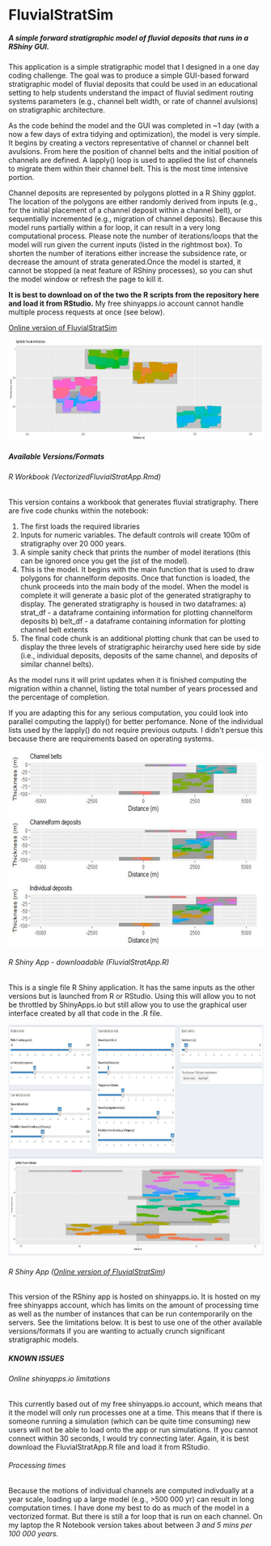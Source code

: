 # FluvialStratSim

##### A simple forward stratigraphic model of fluvial deposits that runs in a RShiny GUI.

This application is a simple stratigraphic model that I designed in a one day coding challenge. The goal was to produce a simple GUI-based forward stratigraphic model of fluvial deposits that could be used in an educational setting to help students understand the impact of fluvial sediment routing systems parameters (e.g., channel belt width, or rate of channel avulsions) on stratigraphic architecture. 

As the code behind the model and the GUI was completed in ~1 day (with a now a few days of extra tidying and optimization), the model is very simple. It begins by creating a vectors representative of channel or channel belt avulsions. From here the position of channel belts and the initial position of channels are defined. A lapply() loop is used to applied the list of channels to migrate them within their channel belt. This is the most time intensive portion.

Channel deposits are represented by polygons plotted in a R Shiny ggplot. The location of the polygons are either randomly derived from inputs (e.g., for the initial placement of a channel deposit within a channel belt), or sequentially incremented (e.g., migration of channel deposits). Because this model runs partially within a for loop, it can result in a very long computational process. Please note the number of iterations/loops that the model will run given the current inputs (listed in the rightmost box). To shorten the number of iterations either increase the subsidence rate, or decrease the amount of strata generated.Once the model is started, it cannot be stopped (a neat feature of RShiny processes), so you can shut the model window or refresh the page to kill it.

**It is best to download on of the two the R scripts from the repository here and load it from RStudio.** My free shinyapps.io account cannot handle multiple process requests at once (see below).


[Online version of FluvialStratSim](https://activemargins.shinyapps.io/FluvialStratApp/)


<p align="center">
  <img width="808" height="200" src="https://github.com/ActiveMargins/FluvialStratSim/blob/main/images/ModelImage.JPG">
</p>

##### Available Versions/Formats
###### R Workbook (VectorizedFluvialStratApp.Rmd)
This version contains a workbook that generates fluvial stratigraphy. There are five code chunks within the notebook: 
1) The first loads the required libraries
2) Inputs for numeric variables. The default controls will create 100m of stratigraphy over 20 000 years. 
3) A simple sanity check that prints the number of model iterations (this can be ignored once you get the jist of the model).
4) This is the model. It begins with the main function that is used to draw polygons for channelform deposits. Once that function is loaded, the chunk proceeds into the main body of the model. When the model is complete it will generate a basic plot of the generated stratigraphy to display. The generated stratigraphy is housed in two dataframes:
  a) strat_df - a dataframe containing information for plotting channelform deposits
  b) belt_df - a dataframe containing information for plotting channel belt extents
5) The final code chunk is an additional plotting chunk that can be used to display the three levels of stratigraphic heirarchy used here side by side (i.e., individual deposits, deposits of the same channel, and deposits of similar channel belts).

As the model runs it will print updates when it is finished computing the migration within a channel, listing the total number of years processed and the percentage of completion. 

If you are adapting this for any serious computation, you could look into parallel computing the lapply() for better perfomance. None of the individual lists used by the lapply() do not require previous outputs. I didn't persue this because there are requirements based on operating systems.   

<p align="center">
  <img width="643" height="388" src="https://github.com/ActiveMargins/FluvialStratSim/blob/main/images/NoteBookExample.JPG">
</p>

###### R Shiny App - downloadable (FluvialStratApp.R)
This is a single file R Shiny application. It has the same inputs as the other versions but is launched from R or RStudio. Using this will allow you to not be throttled by ShinyApps.io but still allow you to use the graphical user interface created by all that code in the .R file. 

<p align="center">
  <img width="944.5" height="456" src="https://github.com/ActiveMargins/FluvialStratSim/blob/main/images/ModelExample.JPG">
</p>


###### R Shiny App ([Online version of FluvialStratSim](https://activemargins.shinyapps.io/FluvialStratApp/))
This version of the RShiny app is hosted on shinyapps.io. It is hosted on my free shinyapps account, which has limits on the amount of processing time as well as the number of instances that can be run contemporarily on the servers. See the limitations below. It is best to use one of the other available versions/formats if you are wanting to actually crunch significant stratigraphic models.

##### KNOWN ISSUES
###### Online shinyapps.io limitations
This currently based out of my free shinyapps.io account, which means that it the model will only run processes one at a time. This means that if there is someone running a simulation (which can be quite time consuming) new users will not be able to load onto the app or run simulations. If you cannot connect within 30 seconds, I would try connecting later. Again, it is best download the FluvialStratApp.R file and load it from RStudio. 

###### Processing times
Because the motions of individual channels are computed indivdually at a year scale, loading up a large model (e.g., >500 000 yr) can result in long computation times. I have done my best to do as much of the model in a vectorized format. But there is still a for loop that is run on each channel. On my laptop the R Notebook version takes about between *3 and 5 mins per 100 000 years.*
